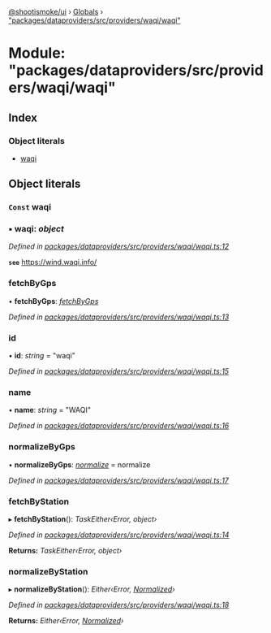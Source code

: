 [@shootismoke/ui](../README.md) › [Globals](../globals.md) › ["packages/dataproviders/src/providers/waqi/waqi"](_packages_dataproviders_src_providers_waqi_waqi_.md)

# Module: "packages/dataproviders/src/providers/waqi/waqi"

## Index

### Object literals

* [waqi](_packages_dataproviders_src_providers_waqi_waqi_.md#const-waqi)

## Object literals

### `Const` waqi

### ▪ **waqi**: *object*

*Defined in [packages/dataproviders/src/providers/waqi/waqi.ts:12](https://github.com/shootismoke/common/blob/72777b1/packages/dataproviders/src/providers/waqi/waqi.ts#L12)*

**`see`** https://wind.waqi.info/

###  fetchByGps

• **fetchByGps**: *[fetchByGps](_packages_dataproviders_src_providers_waqi_fetchby_.md#fetchbygps)*

*Defined in [packages/dataproviders/src/providers/waqi/waqi.ts:13](https://github.com/shootismoke/common/blob/72777b1/packages/dataproviders/src/providers/waqi/waqi.ts#L13)*

###  id

• **id**: *string* = "waqi"

*Defined in [packages/dataproviders/src/providers/waqi/waqi.ts:15](https://github.com/shootismoke/common/blob/72777b1/packages/dataproviders/src/providers/waqi/waqi.ts#L15)*

###  name

• **name**: *string* = "WAQI"

*Defined in [packages/dataproviders/src/providers/waqi/waqi.ts:16](https://github.com/shootismoke/common/blob/72777b1/packages/dataproviders/src/providers/waqi/waqi.ts#L16)*

###  normalizeByGps

• **normalizeByGps**: *[normalize](_packages_dataproviders_src_providers_waqi_normalize_.md#normalize)* = normalize

*Defined in [packages/dataproviders/src/providers/waqi/waqi.ts:17](https://github.com/shootismoke/common/blob/72777b1/packages/dataproviders/src/providers/waqi/waqi.ts#L17)*

###  fetchByStation

▸ **fetchByStation**(): *TaskEither‹Error, object›*

*Defined in [packages/dataproviders/src/providers/waqi/waqi.ts:14](https://github.com/shootismoke/common/blob/72777b1/packages/dataproviders/src/providers/waqi/waqi.ts#L14)*

**Returns:** *TaskEither‹Error, object›*

###  normalizeByStation

▸ **normalizeByStation**(): *Either‹Error, [Normalized](_packages_dataproviders_src_types_.md#normalized)›*

*Defined in [packages/dataproviders/src/providers/waqi/waqi.ts:18](https://github.com/shootismoke/common/blob/72777b1/packages/dataproviders/src/providers/waqi/waqi.ts#L18)*

**Returns:** *Either‹Error, [Normalized](_packages_dataproviders_src_types_.md#normalized)›*

